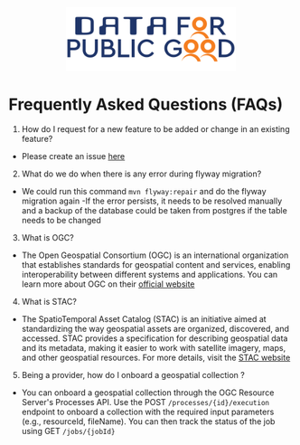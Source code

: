 <p align="center">
<img src="./cdpg.png" width="300">
</p>

# Frequently Asked Questions (FAQs)

1. How do I request for a new feature to be added or change in an existing feature?
- Please create an issue [here](https://github.com/datakaveri/ogc-resource-server/issues)
2. What do we do when there is any error during flyway migration?
- We could run this command `mvn flyway:repair` and do the flyway migration again
-If the error persists, it needs to be resolved manually and a backup of the database could be taken from postgres if the table needs to be changed
3. What is OGC?
- The Open Geospatial Consortium (OGC) is an international organization that establishes standards for geospatial content and services, enabling interoperability between different systems and applications. You can learn more about OGC on their [official website]((https://ogcapi.ogc.org/))
4. What is STAC?
- The SpatioTemporal Asset Catalog (STAC) is an initiative aimed at standardizing the way geospatial assets are organized, discovered, and accessed. STAC provides a specification for describing geospatial data and its metadata, making it easier to work with satellite imagery, maps, and other geospatial resources. For more details, visit the [STAC website](https://stacspec.org/en)
5. Being a provider, how do I onboard a geospatial collection ?
- You can onboard a geospatial collection through the OGC Resource Server's Processes API. Use the POST `/processes/{id}/execution` endpoint to onboard a collection with the required input parameters (e.g., resourceId, fileName). You can then track the status of the job using GET `/jobs/{jobId}`

